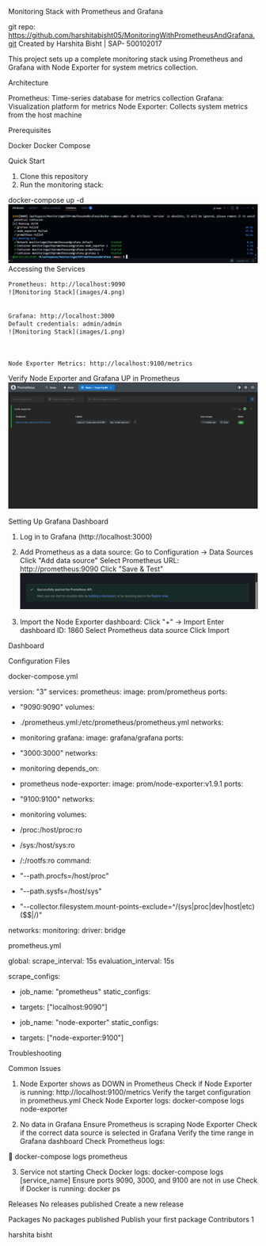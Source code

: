Monitoring Stack with Prometheus and Grafana

git repo: https://github.com/harshitabisht05/MonitoringWithPrometheusAndGrafana.git
Created by Harshita Bisht | SAP- 500102017

This project sets up a complete monitoring stack using Prometheus and Grafana with Node Exporter for system metrics collection.

Architecture
 
Prometheus: Time-series database for metrics collection
Grafana: Visualization platform for metrics
Node Exporter: Collects system metrics from the host machine

Prerequisites
 
Docker
Docker Compose

Quick Start
 
1. Clone this repository 
2.	Run the monitoring stack:

docker-compose up -d
![Monitoring Stack](images/3.png)
Accessing the Services

 	Prometheus: http://localhost:9090
    ![Monitoring Stack](images/4.png)


 	Grafana: http://localhost:3000
 	Default credentials: admin/admin
    ![Monitoring Stack](images/1.png)


 
 	Node Exporter Metrics: http://localhost:9100/metrics



Verify Node Exporter and Grafana UP in Prometheus
    ![Monitoring Stack](images/4.png)

Setting Up Grafana Dashboard

1.	Log in to Grafana (http://localhost:3000)
 
 
2.	Add Prometheus as a data source:
  Go to Configuration → Data Sources
  Click "Add data source"
  Select Prometheus
  URL: http://prometheus:9090
  Click "Save & Test"
    ![Monitoring Stack](images/5.png)

3.	Import the Node Exporter dashboard:
  Click "+" → Import
  Enter dashboard ID: 1860
  Select Prometheus data source
  Click Import
 
 
Dashboard


Configuration Files

docker-compose.yml

version: "3" services:
prometheus:
image: prom/prometheus ports:
- "9090:9090"
volumes:
-	./prometheus.yml:/etc/prometheus/prometheus.yml networks:
-	monitoring
grafana:
image: grafana/grafana ports:
 
- "3000:3000"
networks:
-	monitoring depends_on:
-	prometheus node-exporter:
image: prom/node-exporter:v1.9.1
ports:
- "9100:9100"
networks:
-	monitoring volumes:
-	/proc:/host/proc:ro
-	/sys:/host/sys:ro
-	/:/rootfs:ro command:
-	"--path.procfs=/host/proc"
-	"--path.sysfs=/host/sys"
-	"--collector.filesystem.mount-points-exclude=^/(sys|proc|dev|host|etc)($$|/)"

networks:
monitoring:
driver: bridge


prometheus.yml

global:
scrape_interval: 15s evaluation_interval: 15s

scrape_configs:
-	job_name: "prometheus" static_configs:
-	targets: ["localhost:9090"]

-	job_name: "node-exporter" static_configs:
-	targets: ["node-exporter:9100"]

Troubleshooting

Common Issues
1.	Node Exporter shows as DOWN in Prometheus
  Check if Node Exporter is running: http://localhost:9100/metrics
  Verify the target configuration in prometheus.yml
  Check Node Exporter logs:
docker-compose logs node-exporter

2.	No data in Grafana
  Ensure Prometheus is scraping Node Exporter
  Check if the correct data source is selected in Grafana
  Verify the time range in Grafana dashboard
  Check Prometheus logs:
 

docker-compose logs prometheus

3.	Service not starting
Check Docker logs: docker-compose logs [service_name]
Ensure ports 9090, 3000, and 9100 are not in use Check if Docker is running:
docker ps








Releases
No releases published Create a new release


Packages
No packages published
Publish your first package
Contributors 1

harshita bisht